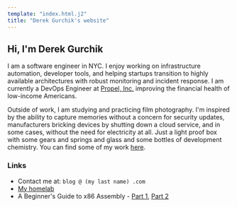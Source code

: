 ```yaml
---
template: "index.html.j2"
title: "Derek Gurchik's website"
---
```


## Hi, I'm Derek Gurchik

I am a software engineer in NYC. I enjoy working on infrastructure automation, developer tools, and helping startups transition to highly available architectures with robust monitoring and incident response. I am currently a DevOps Engineer at [Propel, Inc.](https://www.joinpropel.com/) improving the financial health of low-income Americans. 

Outside of work, I am studying and practicing film photography. I'm inspired by the ability to capture memories without a concern for security updates, manufacturers bricking devices by shutting down a cloud service, and in some cases, without the need for electricity at all. Just a light proof box with some gears and springs and glass and some bottles of development chemistry. You can find some of my work [here](https://www.flickr.com/photos/198516755@N05/).

### Links

* Contact me at: `blog @ (my last name) .com`
* [My homelab](/homelab)
* A Beginner's Guide to x86 Assembly - [Part 1](/2017/beginners-assembly-part1), [Part 2](/2017/beginners-assembly-part2)